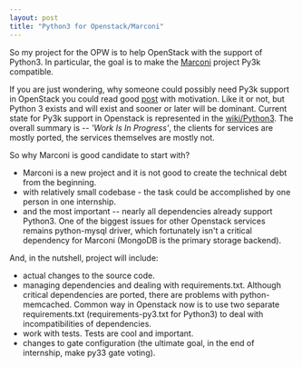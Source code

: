```yaml
---
layout: post
title: "Python3 for Openstack/Marconi"
---
```


So my project for the OPW is to help OpenStack with the support of Python3.
In particular, the goal is to make the [Marconi](https://wiki.openstack.org/wiki/Marconi)
project Py3k compatible.

If you are just wondering, why someone could possibly need Py3k support in
OpenStack you could read good
[post](http://techs.enovance.com/6521/openstack_python3) with motivation.
Like it or not, but Python 3 exists and will exist and sooner or later will
be dominant. Current state for Py3k support in Openstack is represented in
the [wiki/Python3](https://wiki.openstack.org/wiki/Python3).  The overall
summary is -- _'Work Is In Progress'_, the clients for services are mostly ported,
the services themselves are mostly not.

So why Marconi is good candidate to start with?

- Marconi is a new project and it is not good to create the technical debt
from the beginning.
- with relatively small codebase - the task could be accomplished by one person in one
internship.
- and the most important -- nearly all dependencies already support Python3.
One of the biggest issues for other Openstack services remains python-mysql driver,
which fortunately isn't a critical dependency for Marconi (MongoDB is the primary
storage backend).

And, in the nutshell, project will include:

- actual changes to the source code.
- managing dependencies and dealing with requirements.txt.
Although critical dependencies are ported, there are problems with
python-memcached. Common way in Openstack now is to use two separate
requirements.txt (requirements-py3.txt for Python3) to deal with
incompatibilities of dependencies.
- work with tests. Tests are cool and important.
- changes to gate configuration (the ultimate goal, in the end of internship,
make py33 gate voting).
